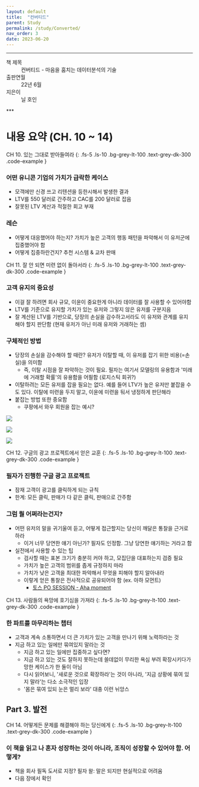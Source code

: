 ```yaml
---
layout: default
title:  "컨버티드"
parent: Study
permalink: /study/Converted/
nav_order: 3
date: 2023-06-20
---
```


***
<dl>
  <dt>책 제목</dt>
  <dd>컨버티드 - 마음을 훔치는 데이터분석의 기술</dd>
<dt>출판연월</dt>
  <dd>22년 6월</dd>
  <dt>지은이</dt>
  <dd>닐 호인</dd>
</dl>
***


# **내용 요약 (CH. 10 ~ 14)**

CH 10. 있는 그대로 받아들여라
{: .fs-5 .ls-10 .bg-grey-lt-100 .text-grey-dk-300 .code-example }

### 어떤 유니콘 기업의 가치가 급락한 케이스
- 모객에만 신경 쓰고 리텐션을 등한시해서 발생한 결과
- LTV를 550 달러로 간주하고 CAC를 200 달러로 잡음
- 잘못된 LTV 계산과 적절한 회고 부재

### 레슨
- 어떻게 대응했어야 하는지? 가치가 높은 고객의 행동 패턴을 파악해서 이 유저군에 집중했어야 함
- 어떻게 집중하란건지? 추천 시스템 & 교차 판매


CH 11. 잘 안 되면 미련 없이 돌아서라
{: .fs-5 .ls-10 .bg-grey-lt-100 .text-grey-dk-300 .code-example }

### 고객 유지의 중요성
- 이걸 잘 하려면 회사 규모, 이윤이 중요한게 아니라 데이터를 잘 사용할 수 있어야함
- LTV를 기준으로 유지할 가치가 있는 유저와 그렇지 않은 유저를 구분지음
- 잘 계산된 LTV를 기반으로, 당장의 손실을 감수하고서라도 이 유저와 관계를 유지해야 할지 판단함 (현재 유저가 아닌 미래 유저와 거래하는 셈)

### 구체적인 방법
- 당장의 손실을 감수해야 할 때란? 유저가 이탈할 때, 이 유저를 잡기 위한 비용(=손실)을 의미함
  - 즉, 이탈 시점을 잘 파악하는 것이 필요. 필자는 여기서 모델링의 유용함과 '미래에 거래할 확률'의 유용함을 어필함 (로지스틱 회귀?)
- 이탈하려는 모든 유저를 잡을 필요는 없다. 예를 들어 LTV가 높은 유저만 붙잡을 수도 있다. 이탈에 미련을 두지 말고, 이윤에 미련을 둬서 냉정하게 판단해라
- 붙잡는 방법 또한 중요함
  - 쿠팡에서 와우 회원을 잡는 예시?

![](https://s-seo.github.io/assets/images/post_converted_1.png)

![](https://s-seo.github.io/assets/images/post_converted_2.png)

![](https://s-seo.github.io/assets/images/post_converted_3.png)

CH 12. 구글의 광고 프로젝트에서 얻은 교훈
{: .fs-5 .ls-10 .bg-grey-lt-100 .text-grey-dk-300 .code-example }

### 필자가 진행한 구글 광고 프로젝트
- 잠재 고객이 광고를 클릭하게 되는 규칙
- 한계: 모든 클릭, 판매가 다 같은 클릭, 판매으로 간주함

### 그럼 뭘 어쩌라는건지?
- 어떤 유저의 말을 귀기울여 듣고, 어떻게 접근할지는 당신이 깨달은 통찰을 근거로 하라
  - 이거 너무 당연한 얘기 아닌가? 필자도 인정함. 그냥 당연한 얘기하는 거라고 함
- 실전에서 사용할 수 있는 팁
  - 검사할 때는 표본 크기가 충분히 커야 하고, 모집단을 대표하는지 검증 필요
  - 가치가 높은 고객의 범위를 좁게 규정하지 마라
  - 가치가 낮은 고객을 최대한 파악해서 무엇을 피해야 할지 알아내라
  - 이렇게 얻은 통찰은 전사적으로 공유되어야 함 (ex. 아하 모먼트)
    - [토스 PO SESSION - Aha moment](https://www.youtube.com/watch?v=0KgOCKJ1PG4)

CH 13. 사람들의 욕망에 호기심을 가져라
{: .fs-5 .ls-10 .bg-grey-lt-100 .text-grey-dk-300 .code-example }

### 한 파트를 마무리하는 챕터
- 고객과 계속 소통하면서 더 큰 가치가 있는 고객을 만나기 위해 노력하라는 것
- 지금 하고 있는 일에만 묶여있지 말라는 것
  - 지금 하고 있는 일에만 집중하고 싶다면?
  - 지금 하고 있는 것도 잘하지 못하는데 쓸데없이 무리한 욕심 부려 확장시키다가 망한 케이스가 한 둘이 아님
  - 다시 읽어보니, '새로운 것으로 확장하라'는 것이 아니라, '지금 상황에 묶여 있지 말라'는 다소 소극적인 입장
  - '몸은 묶여 있되 눈은 멀리 보라' 대충 이런 뉘앙스

## Part 3. 발전

CH 14. 어떻게든 문제를 해결해야 하는 당신에게
{: .fs-5 .ls-10 .bg-grey-lt-100 .text-grey-dk-300 .code-example }

### 이 책을 읽고 나 혼자 성장하는 것이 아니라, 조직이 성장할 수 있어야 함. 어떻게?
- 책을 회사 필독 도서로 지정? 필자 왈: 말은 되지만 현실적으로 어려움
- 다음 장에서 확인



